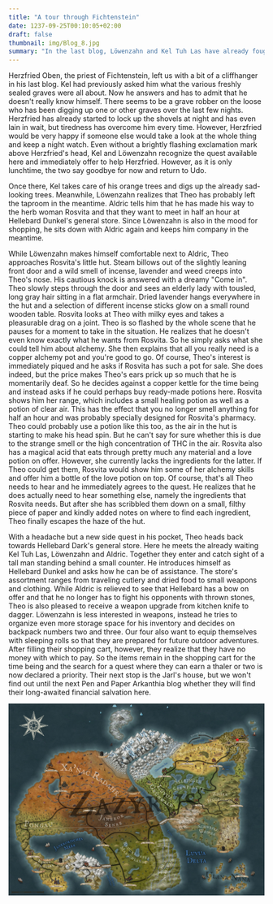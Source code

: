 ```yaml
---
title: "A tour through Fichtenstein"
date: 1237-09-25T00:10:05+02:00
draft: false
thumbnail: img/Blog_8.jpg
summary: "In the last blog, Löwenzahn and Kel Tuh Las have already fought off their serious hangovers, a result of their little feast in Fichtenstein. In this blog, Theo returns to the game as well and visits the herb woman Rosvita. Kel can also finally take care of his orange trees. Find out whether he is successful and what new equipment Theo finds at Rosvita's here:"
---
```


Herzfried Oben, the priest of Fichtenstein, left us with a bit of a cliffhanger in his last blog. Kel had previously asked him what the various freshly sealed graves were all about. Now he answers and has to admit that he doesn't really know himself. There seems to be a grave robber on the loose who has been digging up one or other graves over the last few nights. Herzfried has already started to lock up the shovels at night and has even lain in wait, but tiredness has overcome him every time. However, Herzfried would be very happy if someone else would take a look at the whole thing and keep a night watch. Even without a brightly flashing exclamation mark above Herzfried's head, Kel and Löwenzahn recognize the quest available here and immediately offer to help Herzfried. However, as it is only lunchtime, the two say goodbye for now and return to Udo.

Once there, Kel takes care of his orange trees and digs up the already sad-looking trees. Meanwhile, Löwenzahn realizes that Theo has probably left the taproom in the meantime. Aldric tells him that he has made his way to the herb woman Rosvita and that they want to meet in half an hour at Hellebard Dunkel's general store. Since Löwenzahn is also in the mood for shopping, he sits down with Aldric again and keeps him company in the meantime.

While Löwenzahn makes himself comfortable next to Aldric, Theo approaches Rosvita's little hut. Steam billows out of the slightly leaning front door and a wild smell of incense, lavender and weed creeps into Theo's nose. His cautious knock is answered with a dreamy "Come in". Theo slowly steps through the door and sees an elderly lady with tousled, long gray hair sitting in a flat armchair. Dried lavender hangs everywhere in the hut and a selection of different incense sticks glow on a small round wooden table. Rosvita looks at Theo with milky eyes and takes a pleasurable drag on a joint. Theo is so flashed by the whole scene that he pauses for a moment to take in the situation. He realizes that he doesn't even know exactly what he wants from Rosvita. So he simply asks what she could tell him about alchemy. She then explains that all you really need is a copper alchemy pot and you're good to go. Of course, Theo's interest is immediately piqued and he asks if Rosvita has such a pot for sale. She does indeed, but the price makes Theo's ears prick up so much that he is momentarily deaf. So he decides against a copper kettle for the time being and instead asks if he could perhaps buy ready-made potions here. Rosvita shows him her range, which includes a small healing potion as well as a potion of clear air. This has the effect that you no longer smell anything for half an hour and was probably specially designed for Rosvita's pharmacy. Theo could probably use a potion like this too, as the air in the hut is starting to make his head spin. But he can't say for sure whether this is due to the strange smell or the high concentration of THC in the air. Rosvita also has a magical acid that eats through pretty much any material and a love potion on offer. However, she currently lacks the ingredients for the latter. If Theo could get them, Rosvita would show him some of her alchemy skills and offer him a bottle of the love potion on top. Of course, that's all Theo needs to hear and he immediately agrees to the quest. He realizes that he does actually need to hear something else, namely the ingredients that Rosvita needs. But after she has scribbled them down on a small, filthy piece of paper and kindly added notes on where to find each ingredient, Theo finally escapes the haze of the hut.

With a headache but a new side quest in his pocket, Theo heads back towards Hellebard Dark's general store. Here he meets the already waiting Kel Tuh Las, Löwenzahn and Aldric. Together they enter and catch sight of a tall man standing behind a small counter. He introduces himself as Hellebard Dunkel and asks how he can be of assistance. The store's assortment ranges from traveling cutlery and dried food to small weapons and clothing. While Aldric is relieved to see that Hellebard has a bow on offer and that he no longer has to fight his opponents with thrown stones, Theo is also pleased to receive a weapon upgrade from kitchen knife to dagger. Löwenzahn is less interested in weapons, instead he tries to organize even more storage space for his inventory and decides on backpack numbers two and three. Our four also want to equip themselves with sleeping rolls so that they are prepared for future outdoor adventures. After filling their shopping cart, however, they realize that they have no money with which to pay. So the items remain in the shopping cart for the time being and the search for a quest where they can earn a thaler or two is now declared a priority. Their next stop is the Jarl's house, but we won't find out until the next Pen and Paper Arkanthia blog whether they will find their long-awaited financial salvation here.

<div class="center">
  <img class="img-fluid" title="Worldmap Arkanthia" alt="Worldmap Arkanthia." src="./img/Arkanthia_Full_Map_Fichtenstein.jpg" />
</div>
